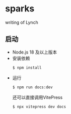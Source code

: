 # sparks
writing of Lynch

## 启动
- Node.js 18 及以上版本
- 安装依赖
  ```sh
  $ npm install
  ```
- 运行
  ```sh
  $ npm run docs:dev
  ```
  还可以直接调用VitePress
  ```sh
  $ npx vitepress dev docs
  ```